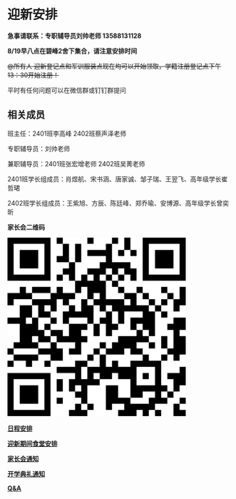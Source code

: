 # 迎新安排


**急事请联系：专职辅导员刘帅老师 13588131128**

**8/19早八点在碧峰2舍下集合，请注意安排时间**

<del>@所有人 迎新登记点和军训服装点现在均可以开始领取，学籍注册登记点下午13：30开始注册！</del>

平时有任何问题可以在微信群或钉钉群提问

## 相关成员

班主任：2401班李高峰 2402班蔡声泽老师

专职辅导员：刘帅老师

兼职辅导员：2401班张宏增老师 2402班吴菁老师

2401班学长组成员：肖煜航、宋书涵、唐家诚、邹子瑞、王翌飞、高年级学长崔哲珺

2402班学长组成员：王紫旭、方辰、陈廷峰、郑乔瑜、安博源、高年级学长曾奕昕

**家长会二维码**

**![家长会二维码](jiazhanghui.png)**

**[日程安排](timetable.md)**

**[迎新期间食堂安排](紫金港校区迎新期间食堂供应安排.pdf)**

**[家长会通知](parents'meeting.md)**

**[开学典礼通知](opening_ceremony.jpg)**

**[Q&A](Q&A.md)**

